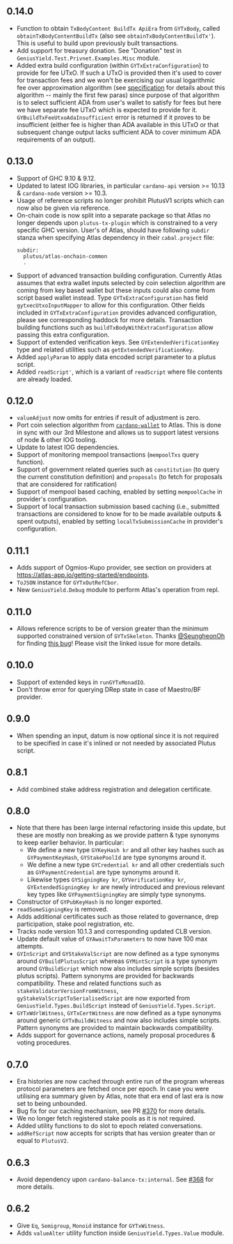 ## 0.14.0

* Function to obtain `TxBodyContent BuildTx ApiEra` from `GYTxBody`, called `obtainTxBodyContentBuildTx` (also see `obtainTxBodyContentBuildTx'`). This is useful to build upon previously built transactions.
* Add support for treasury donation. See "Donation" test in `GeniusYield.Test.Privnet.Examples.Misc` module.
* Added extra build configuration (within `GYTxExtraConfiguration`) to provide for fee UTxO. If such a UTxO is provided then it's used to cover for transaction fees and we won't be exercising our usual logarithmic fee over approximation algorithm (see [specification](https://github.com/geniusyield/atlas/blob/main/src/GeniusYield/Transaction/CoinSelection/Specification.md) for details about this algorithm -- mainly the first few paras) since purpose of that algorithm is to select sufficient ADA from user's wallet to satisfy for fees but here we have separate fee UTxO which is expected to provide for it. `GYBuildTxFeeUtxoAdaInsufficient` error is returned if it proves to be insufficient (either fee is higher than ADA available in this UTxO or that subsequent change output lacks sufficient ADA to cover minimum ADA requirements of an output).

## 0.13.0

* Support of GHC 9.10 & 9.12.
* Updated to latest IOG libraries, in particular `cardano-api` version >= 10.13 & `cardano-node` version >= 10.3.
* Usage of reference scripts no longer prohibit PlutusV1 scripts which can now also be given via reference.
* On-chain code is now split into a separate package so that Atlas no longer depends upon `plutus-tx-plugin` which is constrained to a very specific GHC version. User's of Atlas, should have following `subdir` stanza when specifying Atlas dependency in their `cabal.project` file:
  ```
  subdir:
    plutus/atlas-onchain-common
    .
  ```
* Support of advanced transaction building configuration. Currently Atlas assumes that extra wallet inputs selected by coin selection algorithm are coming from key based wallet but these inputs could also come from script based wallet instead. Type `GYTxExtraConfiguration` has field `gytxecUtxoInputMapper` to allow for this configuration. Other fields included in `GYTxExtraConfiguration` provides advanced configuration, please see corresponding haddock for more details. Transaction building functions such as `buildTxBodyWithExtraConfiguration` allow passing this extra configuration.
* Support of extended verification keys. See `GYExtendedVerificationKey` type and related utilities such as `getExtendedVerificationKey`.
* Added `applyParam` to apply data encoded script parameter to a plutus script.
* Added `readScript'`, which is a variant of `readScript` where file contents are already loaded.

## 0.12.0

* `valueAdjust` now omits for entries if result of adjustment is zero.
* Port coin selection algorithm from [`cardano-wallet`](https://github.com/cardano-foundation/cardano-wallet) to Atlas. This is done in sync with our 3rd Milestone and allows us to support latest versions of node & other IOG tooling.
* Update to latest IOG dependencies.
* Support of monitoring mempool transactions (`mempoolTxs` query function).
* Support of government related queries such as `constitution` (to query the current constitution definition) and `proposals` (to fetch for proposals that are considered for ratification)
* Support of mempool based caching, enabled by setting `mempoolCache` in provider's configuration.
* Support of local transaction submission based caching (i.e., submitted transactions are considered to know for to be made available outputs & spent outputs), enabled by setting `localTxSubmissionCache` in provider's configuration.

## 0.11.1

* Adds support of Ogmios-Kupo provider, see section on providers at https://atlas-app.io/getting-started/endpoints.
* `ToJSON` instance for `GYTxOutRefCbor`.
* New `GeniusYield.Debug` module to perform Atlas's operation from repl.

## 0.11.0

* Allows reference scripts to be of version greater than the minimum supported constrained version of `GYTxSkeleton`. Thanks [@SeungheonOh](https://github.com/SeungheonOh) for finding [this bug](https://github.com/geniusyield/atlas/issues/404)! Please visit the linked issue for more details.

## 0.10.0

* Support of extended keys in `runGYTxMonadIO`.
* Don't throw error for querying DRep state in case of Maestro/BF provider.

## 0.9.0

* When spending an input, datum is now optional since it is not required to be specified in case it's inlined or not needed by associated Plutus script.

## 0.8.1

* Add combined stake address registration and delegation certificate.

## 0.8.0

* Note that there has been large internal refactoring inside this update, but these are mostly non breaking as we provide pattern & type synonyms to keep earlier behavior. In particular:
  * We define a new type `GYKeyHash kr` and all other key hashes such as `GYPaymentKeyHash`, `GYStakePoolId` are type synonyms around it.
  * We define a new type `GYCredential kr` and all other credentials such as `GYPaymentCredential` are type synonyms around it. 
  * Likewise types `GYSigningKey kr`, `GYVerificationKey kr`, `GYExtendedSigningKey kr` are newly introduced and previous relevant key types like `GYPaymentSigningKey` are simply type synonyms.
* Constructor of `GYPubKeyHash` is no longer exported.
* `readSomeSigningKey` is removed.
* Adds additional certificates such as those related to governance, drep participation, stake pool registration, etc.
* Tracks node version 10.1.3 and corresponding updated CLB version.
* Update default value of `GYAwaitTxParameters` to now have 100 max attempts.
* `GYInScript` and `GYStakeValScript` are now defined as a type synonyms around `GYBuildPlutusScript` whereas `GYMintScript` is a type synonym around `GYBuildScript` which now also includes simple scripts (besides plutus scripts). Pattern synonyms are provided for backwards compatibility. These and related functions such as `stakeValidatorVersionFromWitness`, `gyStakeValScriptToSerialisedScript` are now exported from `GeniusYield.Types.BuildScript` instead of `GeniusYield.Types.Script`.
* `GYTxWdrlWitness`, `GYTxCertWitness` are now defined as a type synonyms around generic `GYTxBuildWitness` and now also includes simple scripts. Pattern synonyms are provided to maintain backwards compatibility.
* Adds support for governance actions, namely proposal procedures & voting procedures.

## 0.7.0

* Era histories are now cached through entire run of the program whereas protocol parameters are fetched once per epoch. In case you were utilising era summary given by Atlas, note that era end of last era is now set to being unbounded.
* Bug fix for our caching mechanism, see PR [#370](https://github.com/geniusyield/atlas/pull/370) for more details.
* We no longer fetch registered stake pools as it is not required.
* Added utility functions to do slot to epoch related conversations.
* `addRefScript` now accepts for scripts that has version greater than or equal to `PlutusV2`.

## 0.6.3

* Avoid dependency upon `cardano-balance-tx:internal`. See [#368](https://github.com/geniusyield/atlas/issues/368) for more details.

## 0.6.2

* Give `Eq`, `Semigroup`, `Monoid` instance for `GYTxWitness`.
* Adds `valueAlter` utility function inside `GeniusYield.Types.Value` module.